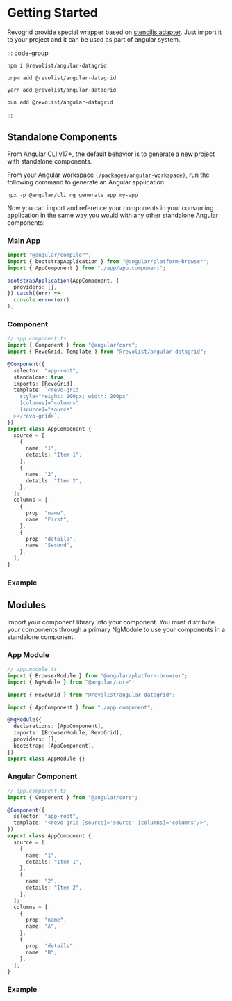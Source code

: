 # Getting Started

Revogrid provide special wrapper based on [stenciljs adapter](https://www.npmjs.com/package/@revolist/angular-datagrid). Just import it to your project and it can be used as part of angular system.

::: code-group

```npm
npm i @revolist/angular-datagrid

```

```pnpm
pnpm add @revolist/angular-datagrid
```

```yarn
yarn add @revolist/angular-datagrid
```

```bun
bun add @revolist/angular-datagrid
```

:::

## Standalone Components

From Angular CLI v17+, the default behavior is to generate a new project with standalone components.

From your Angular workspace `(/packages/angular-workspace)`, run the following command to generate an Angular application:

```npx -p @angular/cli ng generate app my-app```

Now you can import and reference your components in your consuming application in the same way you would with any other standalone Angular components:

### Main App

```ts
import "@angular/compiler";
import { bootstrapApplication } from "@angular/platform-browser";
import { AppComponent } from "./app/app.component";

bootstrapApplication(AppComponent, {
  providers: [],
}).catch((err) =>
  console.error(err)
);
```

### Component

```ts
// app.component.ts
import { Component } from "@angular/core";
import { RevoGrid, Template } from "@revolist/angular-datagrid";

@Component({
  selector: "app-root",
  standalone: true,
  imports: [RevoGrid],
  template: `<revo-grid
    style="height: 200px; width: 200px"
    [columns]="columns"
    [source]="source"
  ></revo-grid>`,
})
export class AppComponent {
  source = [
    {
      name: "1",
      details: "Item 1",
    },
    {
      name: "2",
      details: "Item 2",
    },
  ];
  columns = [
    {
      prop: "name",
      name: "First",
    },
    {
      prop: "details",
      name: "Second",
    },
  ];
}
```
### Example

<!--@include: ../../demo/angular/angular.sample.md-->



## Modules

Import your component library into your component. You must distribute your components through a primary NgModule to use your components in a standalone component.

### App Module

```ts
// app.module.ts
import { BrowserModule } from "@angular/platform-browser";
import { NgModule } from "@angular/core";

import { RevoGrid } from "@revolist/angular-datagrid";

import { AppComponent } from "./app.component";

@NgModule({
  declarations: [AppComponent],
  imports: [BrowserModule, RevoGrid],
  providers: [],
  bootstrap: [AppComponent],
})
export class AppModule {}
```

### Angular Component
```ts
// app.component.ts
import { Component } from "@angular/core";

@Component({
  selector: "app-root",
  template: "<revo-grid [source]='source' [columns]='columns'/>",
})
export class AppComponent {
  source = [
    {
      name: "1",
      details: "Item 1",
    },
    {
      name: "2",
      details: "Item 2",
    },
  ];
  columns = [
    {
      prop: "name",
      name: "A",
    },
    {
      prop: "details",
      name: "B",
    },
  ];
}

```

### Example

<!--@include: ../../demo/angular/angular.sample.module.md-->